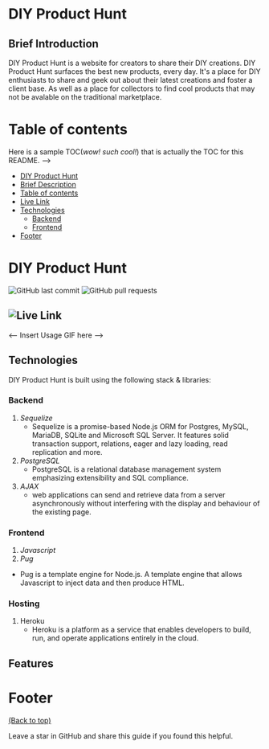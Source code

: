 <!-- Add banner (.png) here -->

# DIY Product Hunt

## Brief Introduction

DIY Product Hunt is a website for creators to share their DIY creations. DIY Product Hunt surfaces the best new products, every day.
It's a place for DIY enthusiasts to share and geek out about their latest creations and foster a client base. As well as a place for collectors to find cool products that may not be avalable on the traditional marketplace.

# Table of contents

Here is a sample TOC(*wow! such cool!*) that is actually the TOC for this README. -->

- [DIY Product Hunt](#diy-product-hunt)
- [Brief Description](#brief-introduction)
- [Table of contents](#table-of-contents)
- [Live Link](#live-link)
- [Technologies](#technologies)
    - [Backend](#backend)
    - [Frontend](#frontend)
- [Footer](#footer)
# DIY Product Hunt
![GitHub last commit](https://img.shields.io/github/last-commit/miguelalvinflores/DIYProductHunt)
![GitHub pull requests](https://img.shields.io/github/issues-pr/miguelalvinflores/DIYProductHunt)



## ![Live Link](**https://diy-product-hunt.herokuapp.com/**)

<-- Insert Usage GIF here -->

## Technologies

DIY Product Hunt is built using the following stack & libraries:

### **Backend**
1. _Sequelize_
   * Sequelize is a promise-based Node.js ORM for Postgres, MySQL, MariaDB, SQLite and Microsoft SQL Server. It features solid transaction support, relations, eager and lazy loading, read replication and more.
2. _PostgreSQL_
   * PostgreSQL is a relational database management system emphasizing extensibility and SQL compliance. 
3. _AJAX_
   * web applications can send and retrieve data from a server asynchronously without interfering with the display and behaviour of the existing page.

### **Frontend**

1. _Javascript_
2. _Pug_
  * Pug is a template engine for Node.js. A template engine that allows Javascript to inject data and then produce HTML.

### **Hosting**
1. Heroku
   * Heroku is a platform as a service that enables developers to build, run, and operate applications entirely in the cloud.

## Features


# Footer
[(Back to top)](#table-of-contents)

Leave a star in GitHub and share this guide if you found this helpful.

<!-- Add the footer (.png) here -->

